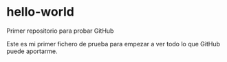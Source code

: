 # hello-world
Primer repositorio para probar GitHub

Este es mi primer fichero de prueba para empezar a ver todo lo que GitHub puede aportarme.
